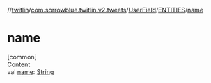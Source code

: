 //[twitlin](../../../index.md)/[com.sorrowblue.twitlin.v2.tweets](../../index.md)/[UserField](../index.md)/[ENTITIES](index.md)/[name](name.md)



# name  
[common]  
Content  
val [name](name.md): [String](https://kotlinlang.org/api/latest/jvm/stdlib/kotlin/-string/index.html)  



